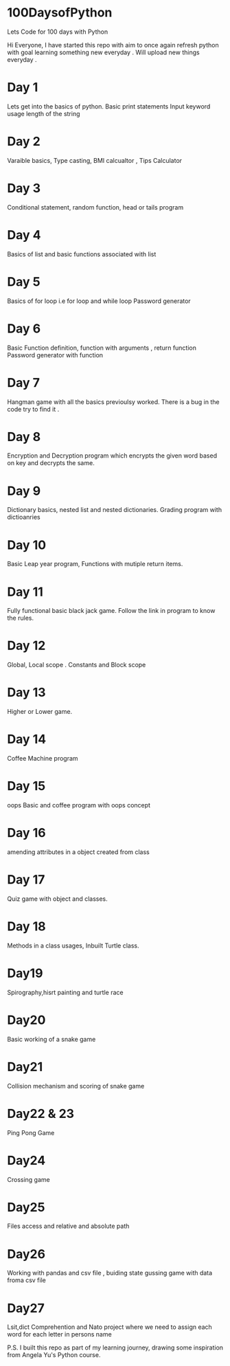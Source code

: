 # 100DaysofPython
Lets Code for 100 days with Python

Hi Everyone, I have started this repo with aim to once again refresh python with goal learning something new everyday . 
Will upload new things everyday .

# Day 1
Lets get into the basics of python.
Basic print statements
Input keyword usage
length of the string


# Day 2

Varaible basics, Type casting, BMI calcualtor , Tips Calculator


# Day 3

 Conditional statement, random function, head or tails program


# Day 4 

 Basics of list and basic functions associated with list

# Day 5
 Basics of for loop i.e for loop and while loop
 Password generator

# Day 6
  Basic Function definition, function with arguments , return function
  Password generator with function

# Day 7
  Hangman game with all the basics previoulsy worked. There is a bug in the code try to find it .

# Day 8 
  Encryption and Decryption program which encrypts the given word based on key and decrypts the same.

# Day 9
  Dictionary basics, nested list and nested dictionaries. Grading program with dictioanries

# Day 10
  Basic Leap year program, Functions with mutiple return items.

# Day 11
  Fully functional basic black jack game. Follow the link in program to know the rules.  

# Day 12
  Global, Local scope . Constants and Block scope 

# Day 13
  Higher or Lower game.

# Day 14
  Coffee Machine program 

# Day 15
  oops Basic and coffee program with oops concept

# Day 16
  amending attributes in a object created from class

# Day 17
  Quiz game with object and classes.

# Day 18
  Methods in a class usages, Inbuilt Turtle class.  

# Day19
  Spirography,hisrt painting and turtle race

# Day20
  Basic working of a snake game

# Day21
  Collision mechanism and scoring of snake game    

# Day22 & 23
  Ping Pong Game

# Day24
  Crossing game

# Day25
  Files access and relative and absolute path

# Day26
  Working with pandas and csv file , buiding state gussing game with data froma csv file     

# Day27
  Lsit,dict Comprehention and Nato project where we need to assign each word for each letter in persons name
  
P.S. I built this repo as part of my learning journey, drawing some inspiration from Angela Yu's Python course.